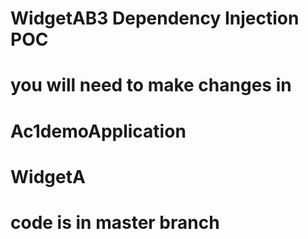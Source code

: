 # WidgetAB3  Dependency Injection POC

# you will need to make changes in <br>

# Ac1demoApplication
# WidgetA

# code is in master branch
